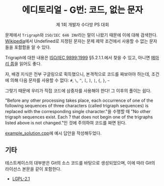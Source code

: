 <div align="center">
    <h1>
        에디토리얼 - G번: 코드, 없는 문자
    </h1>
    <p>
        제 1회 개발자 수다방 PS 대회
    </p>
</div>

문제에서 `Trigraph`와 `ISO/IEC 646 INV`라는 말이 나왔기 때문에 이에 대해 검색한다.
[Wikipedia](https://en.wikipedia.org/wiki/ISO/IEC_646#Code_page_layout)에서 Undefined로 지정된 문자는 문제 제약 조건에서 사용할 수 없는 문자들을 포함함을 알 수 있다.

Trigraph에 대한 내용은 [ISO/IEC 9899:1999](http://www.open-std.org/jtc1/sc22/wg14/www/docs/n1256.pdf) §5.2.1.1.에서 찾을 수 있고,
아니면 [메아리 풉](https://pub.mearie.org/c%EC%9D%98%EC%9D%B4%EC%A4%91%EC%9E%90%EC%99%80%EC%82%BC%EC%A4%91%EC%9E%90)을 읽어도 좋다.

자, 배경 지식은 전부 구글링으로 획득했으니, 본격적으로 코드를 짜보아야 하는데,
조건에 의해 다음 문자를 사용할 수 없다: `#`, `\`, `^`, `[`, `]`, `|`, `{`, `}`, `~`

그렇기 때문에 우리가 직접 코드에 삼중자를 사용해야 한다! 그 이후의 풀이는 쉽다.

"Before any other processing takes place, each occurrence of one of the following sequences of three characters (called trigraph sequences) is replaced with the corresponding single character."을 수행할 때 "No other trigraph sequences exist. Each ? that does not begin one of the trigraphs listed above is not changed."인 것에 주의하여 코드를 짜면 된다.

[example_solution.cpp](./example_solution.cpp)에 예시 답안을 작성해두었다.

## 기타

테스트케이스의 대부분은 Git의 소스 코드를 바탕으로 생성되었으며, 이에 따라 Git의 라이선스 본문을 같이 포함한다.

- [LGPL-2.1](./3rd-party-licenses/LGPL-2.1)